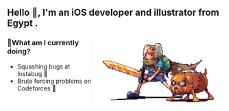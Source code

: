 ## Hello 👋, I'm an iOS developer and illustrator from Egypt .
<img align='right' src="https://raw.githubusercontent.com/selimdoyranli/selimdoyranli/master/preview.gif" width="300">
<!-- ## Want to connect? 
[![Twitter URL](https://img.shields.io/static/v1?color=blue&label=Twitter%20&logo=twitter&logoColor=white&style=for-the-badge&message=Follow)](https://twitter.com/ahmadyas_ser)
[![LinkedIn URL](https://img.shields.io/static/v1?color=blue&label=linkedin&log=linkedin&logoColor=white&style=for-the-badge&message=Connect)](https://www.linkedin.com/in/ahmdyasser) -->

### 🔭What am I currently doing?
- Squashing bugs at Instabug 🐞
- Brute forcing problems on Codeforces 🐳

<!-- - Building my portfolio website using Webflow: [ahmdyasser](http://ahmdyasser.webflow.io/) 🧊
    -->



<!--
**ahmdyasser/ahmdyasser** is a ✨ _special_ ✨ repository because its `README.md` (this file) appears on your GitHub profile.

Here are some ideas to get you started:

- 🔭 I’m currently working on ...
- 🌱 I’m currently learning ...
- 👯 I’m looking to collaborate on ...
- 🤔 I’m looking for help with ...
- 💬 Ask me about ...
- 📫 How to reach me: ...
- 😄 Pronouns: ...
- ⚡ Fun fact: ...
-->
